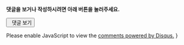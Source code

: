 <section class="comments">
<div class=disqusbox>
<div class=disqusbutton> 
<p><strong>댓글을 보거나 작성하시려면 아래 버튼을 눌러주세요.</strong></p>
<button class="show-comments" data-disqus-url="http://www.kalkinblog.tk{{ site.production_url }}{{ page.url }}"><span class="icon-comments"></span>&nbsp;&nbsp;댓글 보기</button>
</div>
<div id="disqus_thread"></div>

<script type="text/javascript">
if(typeof window.orientation !== 'undefined')
{
$(document).ready(function () {
    var disqusPublicKey = "4g0ollmegxyAFY9JgjiCscCs2H6kZGCJGGdaGkE3lGfOz28SaobfrVMLYoqGMHE0";
    var disqusShortname = "hadesleesgithubblog";
    var threadUrl = 'link:' + $('.show-comments').attr('data-disqus-url');

    $.ajax({
        type: 'GET',
        url: 'https://disqus.com/api/3.0/threads/set.jsonp',
        data: { api_key: disqusPublicKey, forum: disqusShortname, thread: threadUrl },
        cache: false,
        dataType: 'jsonp',
        success: function(result) {
            if (result.response.length === 1) {
                btnText = '댓글 보기 (' + result.response[0].posts + '개)';
                $('.show-comments').html(btnText);
            }
        }
    });

    $('.show-comments').on('click', function() {
        $.ajaxSetup({cache:true});
        $.getScript('http://' + disqusShortname + '.disqus.com/embed.js');
        $.ajaxSetup({cache:false});
        $(this).remove();
    });

    if(/\#comment/.test(location.hash)){
        $('.show-comments').trigger('click');
    }
});
}
else
{
var disqus_shortname = 'hadesleesgithubblog'; // required: replace example with your forum shortname

/* * * DON'T EDIT BELOW THIS LINE * * */
(function() {
	var dsq = document.createElement('script'); dsq.type = 'text/javascript'; dsq.async = true;
		dsq.src = '//' + disqus_shortname + '.disqus.com/embed.js';
		(document.getElementsByTagName('head')[0] || document.getElementsByTagName('body')[0]).appendChild(dsq);
		})();
	</script>
<noscript>Please enable JavaScript to view the <a href="http://disqus.com/?ref_noscript">comments powered by Disqus.</a></noscript>
}
</script>

<style scoped=scoped>
@media print{
 .disqusbox{display:none}
}
</style>
</div>
</section>
